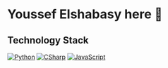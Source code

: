# Youssef Elshabasy here 👋

## Technology Stack

[![Python](https://img.shields.io/badge/-Python-3776AB?style=flat-square&logo=python&logoColor=ffffff)](https://www.python.org/)
[![CSharp](https://img.shields.io/badge/C%23-239120?style=for-the-badge&logo=c-sharp&logoColor=white)](https://docs.microsoft.com/en-us/dotnet/csharp/)
[![JavaScript](https://img.shields.io/badge/-JavaScript-%23F7DF1C?style=flat-square&logo=javascript&logoColor=000000&labelColor=%23F7DF1C&color=%23FFCE5A)](https://www.javascript.com/)
